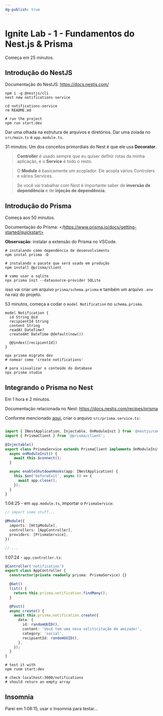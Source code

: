 ```yaml
---
dg-publish: true
---
```

# Ignite Lab - 1 - Fundamentos do Nest.js & Prisma


Começa em 25 minutos.

## Introdução do NestJS

Documentação do NestJS: <https://docs.nestjs.com/>

```shell
npm i -g @nestjs/cli
nest new notifications-service

cd notifications-service
rm README.md

# run the project
npm run start:dev
```

Dar uma olhada na estrutura de arquivos e diretórios. Dar uma zoiada no `src/main.ts` e `app.module.ts`.

31 minutos: Um dos conceitos primordiais do Nest é que ele usa **Decorator**.

> **Controller** é usado sempre que eu quiser definir rotas da minha aplicação, e o **Service** é todo o resto.

> O **Module** é basicamente um acoplador. Ele acopla vários Controlers e vários Services.

> Se você vai trabalhar com Nest é importante saber de **inversão de dependência** e de **injeção de dependência**.


## Introdução do Prisma

Começa aos 50 minutos.

Documentação do Prisma: </https://www.prisma.io/docs/getting-started/quickstart>

**Observação**: instalar a extensão do Prisma no VSCode.

```shell
# instalando como dependência de desenvolvimento
npm instal prisma -D

# instalando o pacote que será usado em produção
npm install @prisma/client

# vamo usar o sqlite
npx prisma init --datasource-provider SQLite
```

isso vai criar um arquivo `prisma/schema.prisma` e também um arquivo `.env` na raiz do projeto.

53 minutos, começa a codar o `model Notification` no `schema.prisma`.

```prisma
model Notification {
  id String @id
  recipientId String
  content String
  readAt DateTime?
  createdAt DateTime @default(now())
  
  @@index([recipientId])
}
```

```shell
npx prisma migrate dev
# nomear como 'create notifications'

# para visualizar o conteúdo do database
npx prisma studio
```

## Integrando o Prisma no Nest

Em 1 hora e 2 minutos.

Documentação relacionada no Nest: <https://docs.nestjs.com/recipes/prisma>

Conforme mencionado [aqui](/https://docs.nestjs.com/recipes/prisma#use-prisma-client-in-your-nestjs-services), criar o arquivo `src/prisma.service.ts`:
```typescript

import { INestApplication, Injectable, OnModuleInit } from '@nestjs/common';
import { PrismaClient } from '@prisma/client';

@Injectable()
export class PrismaService extends PrismaClient implements OnModuleInit {
  async onModuleInit() {
    await this.$connect();
  }

  async enableShutdownHooks(app: INestApplication) {
    this.$on('beforeExit', async () => {
      await app.close();
    });
  }
}
```

1:04:25 - em `app.module.ts`, importar o `PrismaService`:
```ts
// import some stuff...

@Module({
  imports: [HttpModule],
  controllers: [AppController],
  providers: [PrismaService],
})

// ...
```

1:07:24 - `app.controller.ts`:
```ts
@Controller('notification')
export class AppController {
  constructor(private readonly prisma: PrismaService) {}

  @Get()
  list() {
    return this.prisma.notification.findMany();
  }

  @Post()
  async create() {
    await this.prisma.notification.create({
      data: {
        id: randomUUID(),
        content: 'Você tem uma nova soliticitação de amizade!',
        category: 'social',
        recipientId: randomUUID(),
      },
    });
  }
}
```

```shell
# test it with
npm runm start:dev

# check localhost:3000/notifications
# should return an empty array
```


## Insomnia

Parei em 1:08:15, usar o Insomnia para testar...